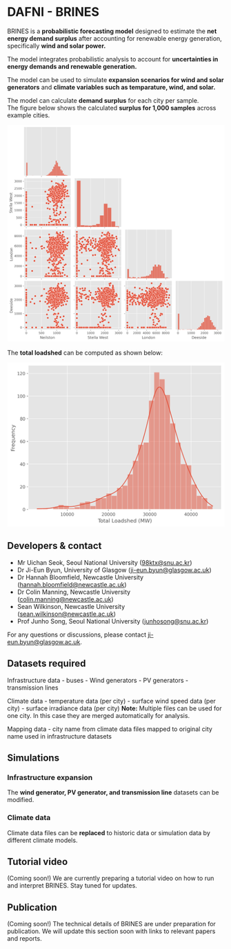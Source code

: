 # DAFNI - BRINES

BRINES is a **probabilistic forecasting model** designed to estimate the **net energy demand surplus** after accounting for renewable energy generation, specifically **wind and solar power.** 

The model integrates probabilistic analysis to account for **uncertainties in energy demands and renewable generation.**

The model can be used to simulate **expansion scenarios for wind and solar generators** and **climate variables such as temparature, wind, and solar.**

The model can calculate **demand surplus** for each city per sample.  
The figure below shows the calculated **surplus for 1,000 samples** across example cities.

![Loadshed Pairplot](loadshed_pairplot.png)

The **total loadshed** can be computed as shown below:

![Loadshed Histogram](loadshed_hist.png)

## Developers & contact
- Mr Uichan Seok, Seoul National University (98ktx@snu.ac.kr)
- Dr Ji-Eun Byun, University of Glasgow (ji-eun.byun@glasgow.ac.uk)
- Dr Hannah Bloomfield, Newcastle University (hannah.bloomfield@newcastle.ac.uk)
- Dr Colin Manning, Newcastle University (colin.manning@newcastle.ac.uk)
- Sean Wilkinson, Newcastle University (sean.wilkinson@newcastle.ac.uk)
- Prof Junho Song, Seoul National University (junhosong@snu.ac.kr)

For any questions or discussions, please contact ji-eun.byun@glasgow.ac.uk.

## Datasets required
Infrastructure data
    - buses
    - Wind generators
    - PV generators
    - transmission lines

Climate data
    - temperature data (per city)
    - surface wind speed data (per city)
    - surface irradiance data (per city)
**Note:** Multiple files can be used for one city. In this case they are merged automatically for analysis.

Mapping data
    - city name from climate data files mapped to original city name used in infrastructure datasets

## Simulations
### Infrastructure expansion
The **wind generator, PV generator, and transmission line** datasets can be modified.

### Climate data
Climate data files can be **replaced** to historic data or simulation data by different climate models.

## Tutorial video
(Coming soon!)
We are currently preparing a tutorial video on how to run and interpret BRINES. Stay tuned for updates.

## Publication
(Coming soon!)
The technical details of BRINES are under preparation for publication. We will update this section soon with links to relevant papers and reports.
